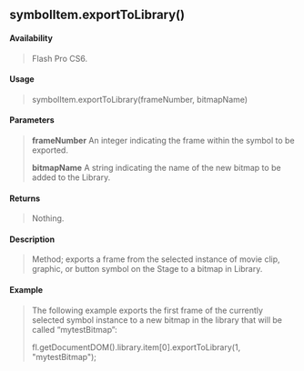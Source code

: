 ## symbolItem.exportToLibrary()

#### Availability

> Flash Pro CS6.

#### Usage

> symbolItem.exportToLibrary(frameNumber, bitmapName)

#### Parameters

> **frameNumber** An integer indicating the frame within the symbol to be exported.
>
> **bitmapName** A string indicating the name of the new bitmap to be added to the Library.

#### Returns

> Nothing.

#### Description

> Method; exports a frame from the selected instance of movie clip, graphic, or button symbol on the Stage to a bitmap in Library.

#### Example

> The following example exports the first frame of the currently selected symbol instance to a new bitmap in the library that will be called “mytestBitmap”:
>
> fl.getDocumentDOM().library.item\[0\].exportToLibrary(1, "mytestBitmap");

